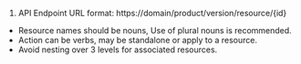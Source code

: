 1. API Endpoint URL format: https://domain/product/version/resource/{id}
- Resource names should be nouns, Use of plural nouns is recommended.
- Action can be verbs, may be standalone or apply to a resource.
- Avoid nesting over 3 levels for associated resources.